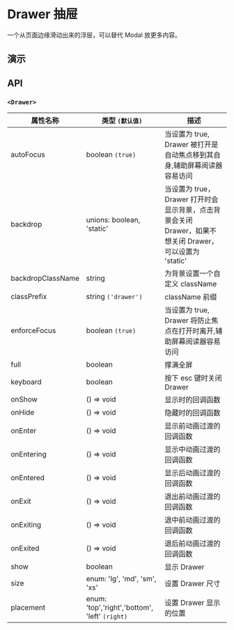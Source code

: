 # Drawer 抽屉 [<i class="icon icon-edit2" ></i>](https://github.com/rsuite/rsuite.github.io/blob/master/src/components/drawer/index.md)

一个从页面边缘滑动出来的浮层，可以替代 Modal 放更多内容。

## 演示

<!--{demo}-->

## API

### `<Drawer>`

| 属性名称          | 类型 `(默认值)`                                 | 描述                                                                                                    |
| ----------------- | ----------------------------------------------- | ------------------------------------------------------------------------------------------------------- |
| autoFocus         | boolean `(true)`                                | 当设置为 true, Drawer 被打开是自动焦点移到其自身,辅助屏幕阅读器容易访问                                 |
| backdrop          | unions: boolean, 'static'                       | 当设置为 true，Drawer 打开时会显示背景，点击背景会关闭 Drawer，如果不想关闭 Drawer，可以设置为 'static' |
| backdropClassName | string                                          | 为背景设置一个自定义 className                                                                          |
| classPrefix       | string  `('drawer')`                            | className 前缀                                                                                          |
| enforceFocus      | boolean `(true)`                                | 当设置为 true, Drawer 将防止焦点在打开时离开,辅助屏幕阅读器容易访问                                     |
| full              | boolean                                         | 撑满全屏                                                                                                |
| keyboard          | boolean                                         | 按下 esc 键时关闭 Drawer                                                                                |
| onShow            | () => void                                      | 显示时的回调函数                                                                                        |
| onHide            | () => void                                      | 隐藏时的回调函数                                                                                        |
| onEnter           | () => void                                      | 显示前动画过渡的回调函数                                                                                |
| onEntering        | () => void                                      | 显示中动画过渡的回调函数                                                                                |
| onEntered         | () => void                                      | 显示后动画过渡的回调函数                                                                                |
| onExit            | () => void                                      | 退出前动画过渡的回调函数                                                                                |
| onExiting         | () => void                                      | 退中前动画过渡的回调函数                                                                                |
| onExited          | () => void                                      | 退后前动画过渡的回调函数                                                                                |
| show              | boolean                                         | 显示 Drawer                                                                                             |
| size              | enum: 'lg', 'md', 'sm', 'xs'                   | 设置 Drawer 尺寸                                                                                        |
| placement         | enum: 'top','right','bottom', 'left' `(right)` | 设置 Drawer 显示的位置                                                                                  |